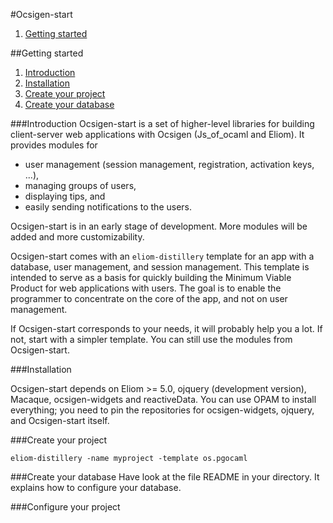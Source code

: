#Ocsigen-start

1. [Getting started](#getting-started)

##<a id="getting-started"></a>Getting started
1. [Introduction](#introduction)
2. [Installation](#install)
3. [Create your project](#create-your-project)
4. [Create your database](#create-your-database)

###<a id="introduction"></a>Introduction
Ocsigen-start is a set of higher-level libraries for building
client-server web applications with Ocsigen (Js_of_ocaml and
Eliom). It provides modules for
* user management (session management, registration, activation keys, ...),
* managing groups of users,
* displaying tips, and
* easily sending notifications to the users.

Ocsigen-start is in an early stage of development. More modules will
be added and more customizability.

Ocsigen-start comes with an `eliom-distillery` template for an app
with a database, user management, and session management.  This
template is intended to serve as a basis for quickly building the
Minimum Viable Product for web applications with users. The goal is to
enable the programmer to concentrate on the core of the app, and not
on user management.

If Ocsigen-start corresponds to your needs, it will probably help you
a lot. If not, start with a simpler template. You can still use the
modules from Ocsigen-start.

###<a id="install"></a>Installation

Ocsigen-start depends on Eliom >= 5.0, ojquery (development version),
Macaque, ocsigen-widgets and reactiveData. You can use OPAM to install
everything; you need to pin the repositories for ocsigen-widgets,
ojquery, and Ocsigen-start itself.

###<a id="create-your-project"></a>Create your project
```
eliom-distillery -name myproject -template os.pgocaml
```

###<a id="create-your-database"></a>Create your database
Have look at the file README in your directory.
It explains how to configure your database.

###<a id="configure-your-project"></a>Configure your project
